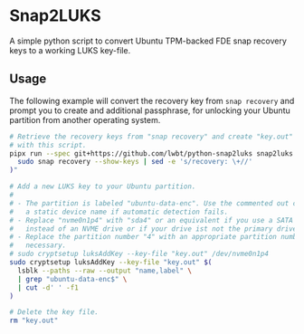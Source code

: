 # Snap2LUKS

A simple python script to convert Ubuntu TPM-backed FDE snap recovery keys to a
working LUKS key-file.

## Usage

The following example will convert the recovery key from `snap recovery` and
prompt you to create and additional passphrase, for unlocking your Ubuntu
partition from another operating system.

```bash
# Retrieve the recovery keys from "snap recovery" and create "key.out" file
# with this script.
pipx run --spec git+https://github.com/lwbt/python-snap2luks snap2luks --string "$(
  sudo snap recovery --show-keys | sed -e 's/recovery: \+//'
)"

# Add a new LUKS key to your Ubuntu partition.
#
# - The partition is labeled "ubuntu-data-enc". Use the commented out code with
#   a static device name if automatic detection fails.
# - Replace "nvme0n1p4" with "sda4" or an equivalent if you use a SATA drive
#   instead of an NVME drive or if your drive ist not the primary drive.
# - Replace the partition number "4" with an appropriate partition number if
#   necessary.
# sudo cryptsetup luksAddKey --key-file "key.out" /dev/nvme0n1p4
sudo cryptsetup luksAddKey --key-file "key.out" $(
  lsblk --paths --raw --output "name,label" \
  | grep "ubuntu-data-enc$" \
  | cut -d' ' -f1
)

# Delete the key file.
rm "key.out"
```
